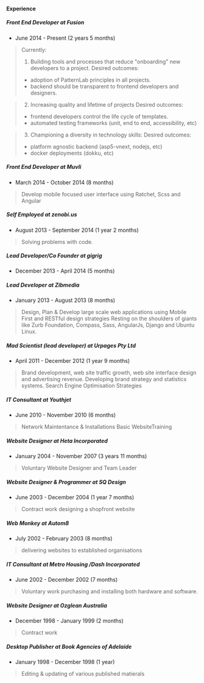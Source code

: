 #### Experience

##### Front End Developer at Fusion

- June 2014 - Present (2 years 5 months)

> Currently:
> 1. Building tools and processes that reduce "onboarding" new developers to a project.
> Desired outcomes:
>  - adoption of PatternLab principles in all projects.
>  - backend should be transparent to frontend developers and designers.

> 2. Increasing quality and lifetime of projects
> Desired outcomes:
>  - frontend developers control the life cycle of templates.
>  - automated testing frameworks (unit, end to end, accessibility, etc)

> 3. Championing a diversity in technology skills:
> Desired outcomes:
>  - platform agnostic backend (asp5-vnext, nodejs, etc)
>  - docker deployments (dokku, etc)

##### Front End Developer at Muvli

- March 2014 - October 2014 (8 months)

> Develop mobile focused user interface using Ratchet, Scss and Angular

##### Self Employed at zenobi.us

- August 2013 - September 2014 (1 year 2 months)

> Solving problems with code.

##### Lead Developer/Co Founder at gigrig

- December 2013 - April 2014 (5 months)

##### Lead Developer at Zibmedia

- January 2013 - August 2013 (8 months)

> Design, Plan & Develop large scale web applications using Mobile First and RESTful design strategies
> Resting on the shoulders of giants like Zurb Foundation, Compass, Sass,
> AngularJs, Django and Ubuntu Linux.

##### Mad Scientist (lead developer) at Urpages Pty Ltd

- April 2011 - December 2012 (1 year 9 months)

> Brand development, web site traffic growth, web site interface design and advertising revenue.
> Developing brand strategy and statistics systems.
> Search Engine Optimisation Strategies

##### IT Consultant at Youthjet

- June 2010 - November 2010 (6 months)

> Network Maintentance & Installations
> Basic WebsiteTraining

##### Website Designer at Heta Incorporated

- January 2004 - November 2007 (3 years 11 months)

> Voluntary Website Designer and Team Leader

##### Website Designer & Programmer at SQ Design

- June 2003 - December 2004 (1 year 7 months)

> Contract work designing a shopfront website

##### Web Monkey at Autom8

- July 2002 - February 2003 (8 months)

> delivering websites to established organisations

##### IT Consultant at Metro Housing /Dash Incorporated

- June 2002 - December 2002 (7 months)

> Voluntary work purchasing and installing both hardware and software.

##### Website Designer at Ozglean Australia

- December 1998 - January 1999 (2 months)

> Contract work

##### Desktop Publisher at Book Agencies of Adelaide

- January 1998 - December 1998 (1 year)

> Editing & updating of various published matierals
